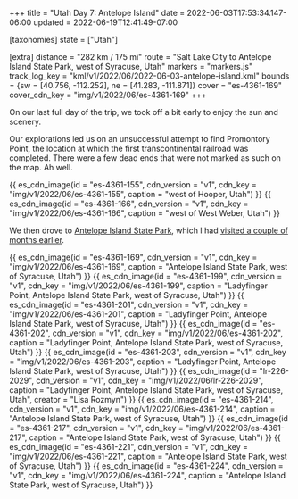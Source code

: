 +++
title = "Utah Day 7: Antelope Island"
date = 2022-06-03T17:53:34.147-06:00
updated = 2022-06-19T12:41:49-07:00

[taxonomies]
state = ["Utah"]

[extra]
distance = "282 km / 175 mi"
route = "Salt Lake City to Antelope Island State Park, west of Syracuse, Utah"
markers = "markers.js"
track_log_key = "kml/v1/2022/06/2022-06-03-antelope-island.kml"
bounds = {sw = [40.756, -112.252], ne = [41.283, -111.871]}
cover = "es-4361-169"
cover_cdn_key = "img/v1/2022/06/es-4361-169"
+++

On our last full day of the trip, we took off a bit early to enjoy the sun and scenery.

<!-- more -->

Our explorations led us on an unsuccessful attempt to find Promontory Point, the location at which the first transcontinental railroad was completed. There were a few dead ends that were not marked as such on the map. Ah well.

{{ es_cdn_image(id = "es-4361-155", cdn_version = "v1", cdn_key = "img/v1/2022/06/es-4361-155", caption = "west of Hooper, Utah") }}
{{ es_cdn_image(id = "es-4361-166", cdn_version = "v1", cdn_key = "img/v1/2022/06/es-4361-166", caption = "west of West Weber, Utah") }}

We then drove to [Antelope Island State Park](https://stateparks.utah.gov/parks/antelope-island/), which I had [visited a couple of months earlier](/2022/04-15+utah/03-saltair-and-antelope-island/).

{{ es_cdn_image(id = "es-4361-169", cdn_version = "v1", cdn_key = "img/v1/2022/06/es-4361-169", caption = "Antelope Island State Park, west of Syracuse, Utah") }}
{{ es_cdn_image(id = "es-4361-199", cdn_version = "v1", cdn_key = "img/v1/2022/06/es-4361-199", caption = "Ladyfinger Point, Antelope Island State Park, west of Syracuse, Utah") }}
{{ es_cdn_image(id = "es-4361-201", cdn_version = "v1", cdn_key = "img/v1/2022/06/es-4361-201", caption = "Ladyfinger Point, Antelope Island State Park, west of Syracuse, Utah") }}
{{ es_cdn_image(id = "es-4361-202", cdn_version = "v1", cdn_key = "img/v1/2022/06/es-4361-202", caption = "Ladyfinger Point, Antelope Island State Park, west of Syracuse, Utah") }}
{{ es_cdn_image(id = "es-4361-203", cdn_version = "v1", cdn_key = "img/v1/2022/06/es-4361-203", caption = "Ladyfinger Point, Antelope Island State Park, west of Syracuse, Utah") }}
{{ es_cdn_image(id = "lr-226-2029", cdn_version = "v1", cdn_key = "img/v1/2022/06/lr-226-2029", caption = "Ladyfinger Point, Antelope Island State Park, west of Syracuse, Utah", creator = "Lisa Rozmyn") }}
{{ es_cdn_image(id = "es-4361-214", cdn_version = "v1", cdn_key = "img/v1/2022/06/es-4361-214", caption = "Antelope Island State Park, west of Syracuse, Utah") }}
{{ es_cdn_image(id = "es-4361-217", cdn_version = "v1", cdn_key = "img/v1/2022/06/es-4361-217", caption = "Antelope Island State Park, west of Syracuse, Utah") }}
{{ es_cdn_image(id = "es-4361-221", cdn_version = "v1", cdn_key = "img/v1/2022/06/es-4361-221", caption = "Antelope Island State Park, west of Syracuse, Utah") }}
{{ es_cdn_image(id = "es-4361-224", cdn_version = "v1", cdn_key = "img/v1/2022/06/es-4361-224", caption = "Antelope Island State Park, west of Syracuse, Utah") }}
